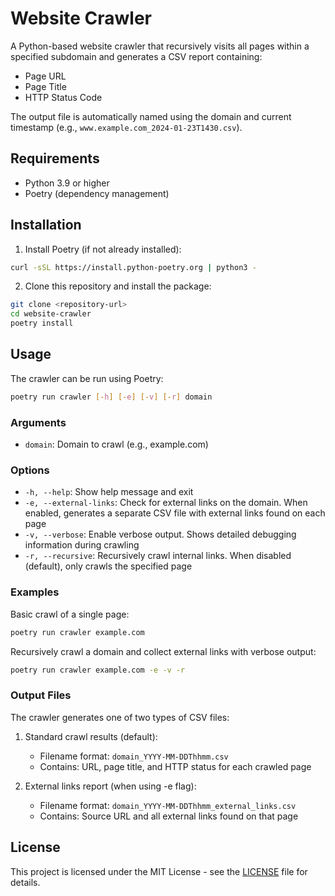 # Website Crawler

A Python-based website crawler that recursively visits all pages within a specified subdomain and generates a CSV report containing:
- Page URL
- Page Title
- HTTP Status Code

The output file is automatically named using the domain and current timestamp (e.g., `www.example.com_2024-01-23T1430.csv`).

## Requirements
- Python 3.9 or higher
- Poetry (dependency management)

## Installation
1. Install Poetry (if not already installed):
```bash
curl -sSL https://install.python-poetry.org | python3 -
```

2. Clone this repository and install the package:
```bash
git clone <repository-url>
cd website-crawler
poetry install
```

## Usage
The crawler can be run using Poetry:
```bash
poetry run crawler [-h] [-e] [-v] [-r] domain
```

### Arguments

- `domain`: Domain to crawl (e.g., example.com)

### Options

- `-h, --help`: Show help message and exit
- `-e, --external-links`: Check for external links on the domain. When enabled, generates a separate CSV file with external links found on each page
- `-v, --verbose`: Enable verbose output. Shows detailed debugging information during crawling
- `-r, --recursive`: Recursively crawl internal links. When disabled (default), only crawls the specified page

### Examples

Basic crawl of a single page:
```bash
poetry run crawler example.com
```

Recursively crawl a domain and collect external links with verbose output:
```bash
poetry run crawler example.com -e -v -r
```

### Output Files

The crawler generates one of two types of CSV files:

1. Standard crawl results (default):
   - Filename format: `domain_YYYY-MM-DDThhmm.csv`
   - Contains: URL, page title, and HTTP status for each crawled page

2. External links report (when using -e flag):
   - Filename format: `domain_YYYY-MM-DDThhmm_external_links.csv`
   - Contains: Source URL and all external links found on that page

## License

This project is licensed under the MIT License - see the [LICENSE](LICENSE) file for details.

